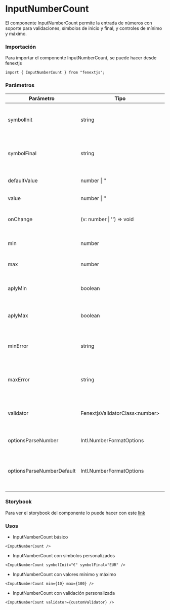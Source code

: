 # InputNumberCount

El componente InputNumberCount permite la entrada de números con soporte para validaciones, símbolos de inicio y final, y controles de mínimo y máximo.

### Importación

Para importar el componente InputNumberCount, se puede hacer desde fenextjs

```tsx copy
import { InputNumberCount } from "fenextjs";
```

### Parámetros

| Parámetro | Tipo | Requerido | Default | Descripcion |
| --------- | ---- | --------- | ------- | ----------- |
| symbolInit | string | no | '$' | El símbolo que se muestra al inicio del valor numérico en el campo. |
| symbolFinal | string | no | '' | El símbolo que se muestra al final del valor numérico en el campo. |
| defaultValue | number \| '' | no | '' | El valor predeterminado del input. |
| value | number \| '' | no | undefined | El valor actual del input. |
| onChange | (v: number \| '') =\> void | no | undefined | Función que se ejecuta cuando el valor del input cambia. |
| min | number | no | -Infinity | El valor mínimo permitido para el input. |
| max | number | no | Infinity | El valor máximo permitido para el input. |
| aplyMin | boolean | no | false | Si se debe aplicar la restricción mínima. |
| aplyMax | boolean | no | true | Si se debe aplicar la restricción máxima. |
| minError | string | no | undefined | Mensaje de error cuando el valor es menor que el mínimo permitido. |
| maxError | string | no | undefined | Mensaje de error cuando el valor es mayor que el máximo permitido. |
| validator | FenextjsValidatorClass\<number\> | no | undefined | Instancia de FenextjsValidator para validaciones personalizadas. |
| optionsParseNumber | Intl.NumberFormatOptions | no | undefined | Opciones para formatear el número. |
| optionsParseNumberDefault | Intl.NumberFormatOptions | no | undefined | Opciones para formatear el número inicialmente que se proporciona por defultValue. |

### Storybook

Para ver el storybook del componente lo puede hacer con este [link](https://fenextjs-component-storybook.vercel.app/?path=/story/input-inputnumbercount--index)

### Usos

- InputNumberCount básico

```tsx copy
<InputNumberCount />
```

- InputNumberCount con símbolos personalizados

```tsx copy
<InputNumberCount symbolInit="€" symbolFinal="EUR" />
```

- InputNumberCount con valores mínimo y máximo

```tsx copy
<InputNumberCount min={10} max={100} />
```

- InputNumberCount con validación personalizada

```tsx copy
<InputNumberCount validator={customValidator} />
```

